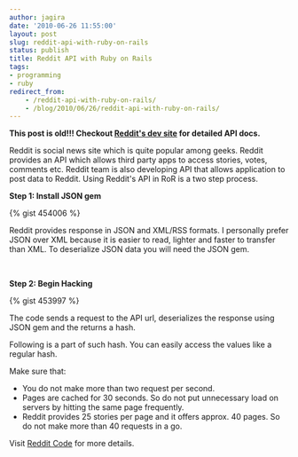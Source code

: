 ```yaml
---
author: jagira
date: '2010-06-26 11:55:00'
layout: post
slug: reddit-api-with-ruby-on-rails
status: publish
title: Reddit API with Ruby on Rails
tags:
- programming
- ruby
redirect_from:
    - /reddit-api-with-ruby-on-rails/
    - /blog/2010/06/26/reddit-api-with-ruby-on-rails/
---
```


**This post is old!!! Checkout [Reddit's dev site](http://www.reddit.com/dev/api) for detailed API docs.**

Reddit is social news site which is quite popular among geeks.
Reddit provides an API which allows third party apps to access
stories, votes, comments etc. Reddit team is also developing API
that allows application to post data to Reddit. Using Reddit's API
in RoR is a two step process.

**Step 1: Install JSON gem**

{% gist 454006 %}

Reddit provides response in JSON and XML/RSS formats. I personally
prefer JSON over XML because it is easier to read, lighter and
faster to transfer than XML. To deserialize JSON data you will need
the JSON gem.

 

**Step 2: Begin Hacking**

{% gist 453997 %}

The code sends a request to the API url, deserializes the response
using JSON gem and the returns a hash.

Following is a part of such hash. You can easily access the values
like a regular hash.

Make sure that:

-   You do not make more than two request per second.
-   Pages are cached for 30 seconds. So do not put unnecessary load
    on servers by hitting the same page frequently.
-   Reddit provides 25 stories per page and it offers approx. 40
    pages. So do not make more than 40 requests in a go.

Visit [Reddit Code](http://code.reddit.com) for more details.

 



